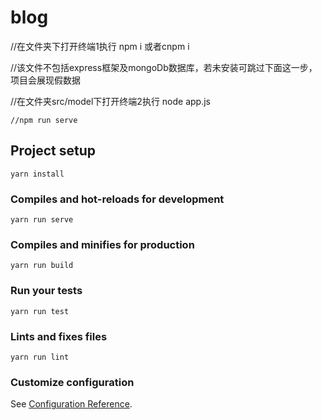 # blog
//在文件夹下打开终端1执行 npm i 或者cnpm i

//该文件不包括express框架及mongoDb数据库，若未安装可跳过下面这一步，项目会展现假数据

//在文件夹src/model下打开终端2执行 node app.js
```
//npm run serve
```
## Project setup
```
yarn install
```

### Compiles and hot-reloads for development
```
yarn run serve
```

### Compiles and minifies for production
```
yarn run build
```

### Run your tests
```
yarn run test
```

### Lints and fixes files
```
yarn run lint
```

### Customize configuration
See [Configuration Reference](https://cli.vuejs.org/config/).
